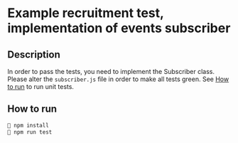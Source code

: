 # Example recruitment test, implementation of events subscriber

## Description
In order to pass the tests, you need to implement the Subscriber class. Please alter the `subscriber.js` file in order to make all tests green. See [How to run](#how-to-run) to run unit tests.

## How to run
```sh
🐧 npm install
🐧 npm run test
```